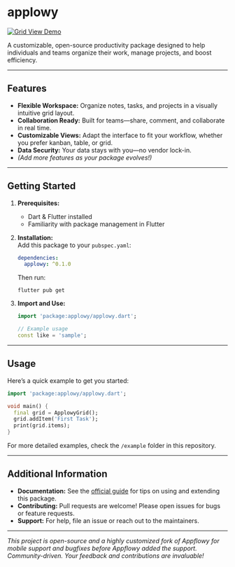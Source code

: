 # applowy

[![Grid View Demo](https://appflowy.com/_next/static/media/Grid.9e30484b.png)](https://appflowy.com/_next/static/media/Grid.9e30484b.png)

A customizable, open-source productivity package designed to help individuals and teams organize their work, manage projects, and boost efficiency.

---

## Features

- **Flexible Workspace:** Organize notes, tasks, and projects in a visually intuitive grid layout.
- **Collaboration Ready:** Built for teams—share, comment, and collaborate in real time.
- **Customizable Views:** Adapt the interface to fit your workflow, whether you prefer kanban, table, or grid.
- **Data Security:** Your data stays with you—no vendor lock-in.
- *(Add more features as your package evolves!)*

---

## Getting Started

1. **Prerequisites:**
   - Dart & Flutter installed
   - Familiarity with package management in Flutter

2. **Installation:**  
   Add this package to your `pubspec.yaml`:

   ```yaml
   dependencies:
     applowy: ^0.1.0
   ```

   Then run:
   ```
   flutter pub get
   ```

3. **Import and Use:**
   ```dart
   import 'package:applowy/applowy.dart';

   // Example usage
   const like = 'sample';
   ```

---

## Usage

Here’s a quick example to get you started:

```dart
import 'package:applowy/applowy.dart';

void main() {
  final grid = ApplowyGrid();
  grid.addItem('First Task');
  print(grid.items);
}
```

For more detailed examples, check the `/example` folder in this repository.

---

## Additional Information

- **Documentation:** See the [official guide](https://dart.dev/guides/libraries/writing-package-pages) for tips on using and extending this package.
- **Contributing:** Pull requests are welcome! Please open issues for bugs or feature requests.
- **Support:** For help, file an issue or reach out to the maintainers.

---

*This project is open-source and a highly customized fork of Appflowy for mobile support and bugfixes before Appflowy added the support. Community-driven. Your feedback and contributions are invaluable!*
